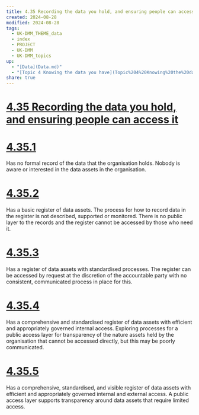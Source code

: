 ```yaml
---
title: 4.35 Recording the data you hold, and ensuring people can access it
created: 2024-08-28
modified: 2024-08-28
tags:
  - UK-DMM_THEME_data
  - index
  - PROJECT
  - UK-DMM
  - UK-DMM_topics
up:
  - "[Data](Data.md)"
  - "[Topic 4 Knowing the data you have](Topic%204%20Knowing%20the%20data%20you%20have.md)"
share: true
---
```

# [4.35 Recording the data you hold, and ensuring people can access it](4.35%20Recording%20the%20data%20you%20hold,%20and%20ensuring%20people%20can%20access%20it.md)
# [4.35.1](4.35.1.md)

Has no formal record of the data that the organisation holds. Nobody is aware or interested in the data assets in the organisation.

# [4.35.2](4.35.2.md)

Has a basic register of data assets. The process for how to record data in the register is not described, supported or monitored. There is no public layer to the records and the register cannot be accessed by those who need it.

# [4.35.3](4.35.3.md)

Has a register of data assets with standardised processes. The register can be accessed by request at the discretion of the accountable party with no consistent, communicated process in place for this.

# [4.35.4](4.35.4.md)

Has a comprehensive and standardised register of data assets with efficient and appropriately governed internal access. Exploring processes for a public access layer for transparency of the nature assets held by the organisation that cannot be accessed directly, but this may be poorly communicated.

# [4.35.5](4.35.5.md)

Has a comprehensive, standardised, and visible register of data assets with efficient and appropriately governed internal and external access. A public access layer supports transparency around data assets that require limited access.

